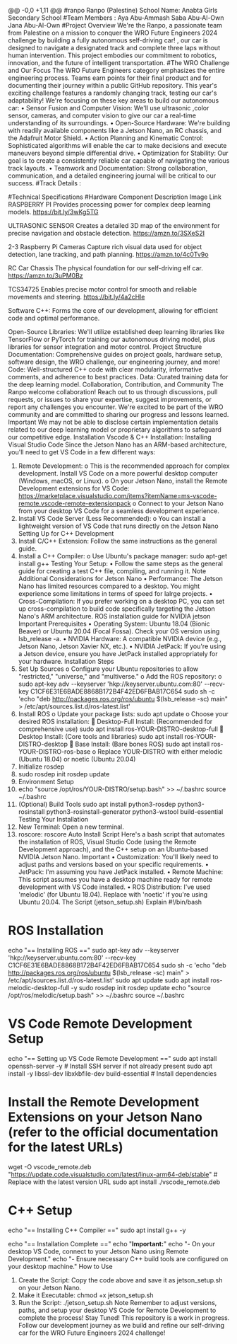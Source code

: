 @@ -0,0 +1,11 @@
#ranpo
Ranpo (Palestine)
School Name: Anabta Girls Secondary School
#Team Members :
Aya Abu-Ammash 
Saba Abu-Al-Own 
Jana Abu-Al-Own 
#Project Overview
We're the Ranpo, a passionate team from Palestine on a mission to conquer the WRO Future Engineers 2024 challenge by building a fully autonomous self-driving car! , our car is designed to navigate a designated track and complete three laps without human intervention. This project embodies our commitment to robotics, innovation, and the future of intelligent transportation.
#The WRO Challenge and Our Focus
The WRO Future Engineers category emphasizes the entire engineering process. Teams earn points for their final product and for documenting their journey within a public GitHub repository. This year's exciting challenge features a randomly changing track, testing our car's adaptability!
We're focusing on these key areas to build our autonomous car:
•	Sensor Fusion and Computer Vision: We'll use ultrasonic ,color sensor, cameras, and computer vision to give our car a real-time understanding of its surroundings.
•	Open-Source Hardware: We're building with readily available components like a Jetson Nano, an RC chassis, and the Adafruit Motor Shield.
•	Action Planning and Kinematic Control: Sophisticated algorithms will enable the car to make decisions and execute maneuvers beyond simple differential drive.
•	Optimization for Stability: Our goal is to create a consistently reliable car capable of navigating the various track layouts.
•	Teamwork and Documentation: Strong collaboration, communication, and a detailed engineering journal will be critical to our success.
#Track Details :
 
#Technical Specifications
#Hardware
Component	Description	Image	Link
RASPBERRY PI	Provides processing power for complex deep learning models.	 	https://bit.ly/3wKg5TG

ULTRASONIC SENSOR	Creates a detailed 3D map of the environment for precise navigation and obstacle detection.	 	https://amzn.to/3SXeS2I

2-3 Raspberry Pi Cameras	Capture rich visual data used for object detection, lane tracking, and path planning.	 	https://amzn.to/4c0Tv9o

RC Car Chassis	The physical foundation for our self-driving elf car.	 	https://amzn.to/3uPM0Bz

TCS34725	Enables precise motor control for smooth and reliable movements and steering.	 	https://bit.ly/4a2cHle

Software
C++: Forms the core of our development, allowing for efficient code and optimal performance.

Open-Source Libraries: We'll utilize established deep learning libraries like TensorFlow or PyTorch for training our autonomous driving model, plus libraries for sensor integration and motor control.
Project Structure
Documentation: Comprehensive guides on project goals, hardware setup, software design, the WRO challenge, our engineering journey, and more!
Code: Well-structured C++ code with clear modularity, informative comments, and adherence to best practices.
Data: Curated training data for the deep learning model.
Collaboration, Contribution, and Community
The Ranpo welcome collaboration! Reach out to us through discussions, pull requests, or issues to share your expertise, suggest improvements, or report any challenges you encounter. We're excited to be part of the WRO community and are committed to sharing our progress and lessons learned.
Important
We may not be able to disclose certain implementation details related to our deep learning model or proprietary algorithms to safeguard our competitive edge.
Installation
Vscode & C++ Installation:
Installing Visual Studio Code
Since the Jetson Nano has an ARM-based architecture, you'll need to get VS Code in a few different ways:
1.	Remote Development:
o	This is the recommended approach for complex development. Install VS Code on a more powerful desktop computer (Windows, macOS, or Linux).
o	On your Jetson Nano, install the Remote Development extensions for VS Code: https://marketplace.visualstudio.com/items?itemName=ms-vscode-remote.vscode-remote-extensionpack
o	Connect to your Jetson Nano from your desktop VS Code for a seamless development experience.
2.	Install VS Code Server (Less Recommended):
o	You can install a lightweight version of VS Code that runs directly on the Jetson Nano
Setting Up for C++ Development
1.	Install C/C++ Extension: Follow the same instructions as the general guide.
2.	Install a C++ Compiler:
o	Use Ubuntu's package manager:
sudo apt-get install g++
Testing Your Setup:
•	Follow the same steps as the general guide for creating a test C++ file, compiling, and running it.
Note
Additional Considerations for Jetson Nano
•	Performance: The Jetson Nano has limited resources compared to a desktop. You might experience some limitations in terms of speed for lalrge projects.
•	Cross-Compilation: If you prefer working on a desktop PC, you can set up cross-compilation to build code specifically targeting the Jetson Nano's ARM architecture.
ROS installation guide for NVIDIA jetson
Important
Prerequisites
•	Operating System: Ubuntu 18.04 (Bionic Beaver) or Ubuntu 20.04 (Focal Fossa). Check your OS version using lsb_release -a.
•	NVIDIA Hardware: A compatible NVIDIA device (e.g., Jetson Nano, Jetson Xavier NX, etc.).
•	NVIDIA JetPack: If you're using a Jetson device, ensure you have JetPack installed appropriately for your hardware.
Installation Steps
1.	Set Up Sources
o	Configure your Ubuntu repositories to allow "restricted," "universe," and "multiverse."
o	Add the ROS repository:
o	sudo apt-key adv --keyserver 'hkp://keyserver.ubuntu.com:80' --recv-key C1CF6E31E6BADE8868B172B4F42ED6FBAB17C654
sudo sh -c 'echo "deb http://packages.ros.org/ros/ubuntu $(lsb_release -sc) main" > /etc/apt/sources.list.d/ros-latest.list'
2.	Install ROS
o	Update your package lists:
sudo apt update
o	Choose your desired ROS installation:
	Desktop-Full Install: (Recommended for comprehensive use)
sudo apt install ros-YOUR-DISTRO-desktop-full
	Desktop Install: (Core tools and libraries)
sudo apt install ros-YOUR-DISTRO-desktop 
	Base Install: (Bare bones ROS)
sudo apt install ros-YOUR-DISTRO-ros-base 
o	Replace YOUR-DISTRO with either melodic (Ubuntu 18.04) or noetic (Ubuntu 20.04)
3.	Initialize rosdep
4.	sudo rosdep init
rosdep update
5.	Environment Setup
6.	echo "source /opt/ros/YOUR-DISTRO/setup.bash" >> ~/.bashrc
source ~/.bashrc
7.	(Optional) Build Tools
sudo apt install python3-rosdep python3-rosinstall python3-rosinstall-generator python3-wstool build-essential
Testing Your Installation
1.	New Terminal: Open a new terminal.
2.	roscore:
roscore
Auto Install Script
Here's a bash script that automates the installation of ROS, Visual Studio Code (using the Remote Development approach), and the C++ setup on an Ubuntu-based NVIDIA Jetson Nano.
Important
•	Customization: You'll likely need to adjust paths and versions based on your specific requirements.
•	JetPack: I'm assuming you have JetPack installed.
•	Remote Machine: This script assumes you have a desktop machine ready for remote development with VS Code installed.
•	ROS Distribution: I've used 'melodic' (for Ubuntu 18.04). Replace with 'noetic' if you're using Ubuntu 20.04.
The Script (jetson_setup.sh)
Explain
#!/bin/bash

# ROS Installation
echo "== Installing ROS =="
sudo apt-key adv --keyserver 'hkp://keyserver.ubuntu.com:80' --recv-key C1CF6E31E6BADE8868B172B4F42ED6FBAB17C654
sudo sh -c 'echo "deb http://packages.ros.org/ros/ubuntu $(lsb_release -sc) main" > /etc/apt/sources.list.d/ros-latest.list'
sudo apt update
sudo apt install ros-melodic-desktop-full -y
sudo rosdep init
rosdep update
echo "source /opt/ros/melodic/setup.bash" >> ~/.bashrc
source ~/.bashrc

# VS Code Remote Development Setup
echo "== Setting up VS Code Remote Development =="
sudo apt install openssh-server -y  # Install SSH server if not already present 
sudo apt install -y libssl-dev libxkbfile-dev build-essential # Install dependencies

# Install the Remote Development Extensions on your Jetson Nano (refer to the official documentation for the latest URLs)
wget -O vscode_remote.deb "https://update.code.visualstudio.com/latest/linux-arm64-deb/stable" # Replace with the latest version URL
sudo apt install ./vscode_remote.deb

# C++ Setup
echo "== Installing C++ Compiler =="
sudo apt install g++ -y

echo "== Installation Complete =="
echo "**Important:**"
echo "- On your desktop VS Code, connect to your Jetson Nano using Remote Development."
echo "- Ensure necessary C++ build tools are configured on your desktop machine."
How to Use
1.	Create the Script: Copy the code above and save it as jetson_setup.sh on your Jetson Nano.
2.	Make it Executable:
chmod +x jetson_setup.sh
3.	Run the Script:
./jetson_setup.sh
Note
Remember to adjust versions, paths, and setup your desktop VS Code for Remote Development to complete the process!
Stay Tuned!
This repository is a work in progress. Follow our development journey as we build and refine our self-driving car for the WRO Future Engineers 2024 challenge!

